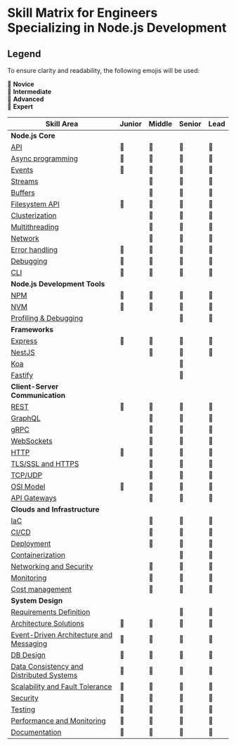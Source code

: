 # Skill Matrix for Engineers Specializing in Node.js Development

## Legend
To ensure clarity and readability, the following emojis will be used:

🌱 **Novice**  
🌿 **Intermediate**  
🌳 **Advanced**  
🚀 **Expert**

| **Skill Area**                                | **Junior** | **Middle** | **Senior** | **Lead**  |
|-----------------------------------------------|------------|------------|------------|-----------|
| **Node.js Core**                              |            |            |            |           |
| [API](./core/api.md)                          | 🌱         | 🌿         | 🌳         | 🚀        |
| [Async programming](./core/async-programming.md) | 🌿       | 🌳         | 🌳         | 🚀        |
| [Events](./core/events.md)                    | 🌱         | 🌿         | 🌳         | 🌳        |
| [Streams](./core/streams.md)                  |            | 🌱         | 🌿         | 🌳        |
| [Buffers](./core/buffers.md)                  |            | 🌱         | 🌿         | 🌳        |
| [Filesystem API](./core/file-system.md)       | 🌿         | 🌳         | 🌳         | 🚀        |
| [Clusterization](./core/clusterization.md)    |            | 🌱         | 🌿         | 🌳        |
| [Multithreading](./core/multithreading.md)    |            | 🌱         | 🌿         | 🌳        |
| [Network](./core/network.md)                  |            | 🌿         | 🌳         | 🚀        |
| [Error handling](./core/error-handling.md)    | 🌿         | 🌳         | 🌳         | 🚀        |
| [Debugging](./core/debugging.md)              | 🌱         | 🌿         | 🌳         | 🌳        |
| [CLI](./core/cli.md)                          | 🌱         | 🌿         | 🌿         | 🌿        |
| **Node.js Development Tools**                 |            |            |            |           |
| [NPM](./development-tools/npm.md)             | 🌱         | 🌿         | 🌳         | 🌳        |
| [NVM](./development-tools/nvm.md)             | 🌿         | 🌿         | 🌿         | 🌳        |
| [Profiling & Debugging](./development-tools/profiling-and-debugging.md) |     |         | 🌳         | 🚀        |
| **Frameworks**                                |            |            |            |           |
| [Express](./frameworks/express.md)            | 🌱         | 🌿         | 🌳         | 🚀        |
| [NestJS](./frameworks/nestjs.md)              |            | 🌿         | 🌳         | 🚀        |
| [Koa](./frameworks/koa.md)                    |            |            | 🌳         |           |
| [Fastify](./frameworks/fastify.md)            |            |            | 🌳         |           |
| **Client-Server Communication**               |            |            |            |           |
| [REST](./client-server-communication/rest.md) | 🌿         | 🌳         | 🌳         | 🚀        |
| [GraphQL](./client-server-communication/graphql.md) |    | 🌿       | 🌳         | 🚀        |
| [gRPC](./client-server-communication/grpc.md) |           | 🌿         | 🌳         | 🌳        |
| [WebSockets](./client-server-communication/websockets.md) |  | 🌱 | 🌳      | 🌳        |
| [HTTP](./client-server-communication/http.md) | 🌿         | 🌿         | 🌳         | 🚀        |
| [TLS/SSL and HTTPS](./client-server-communication/tls-ssl-and-https.md) | | 🌱      | 🌳         | 🌳        |
| [TCP/UDP](./client-server-communication/tcp-udp.md) |    | 🌱       | 🌿         | 🌿        |
| [OSI Model](./client-server-communication/osi-model.md) | 🌱      | 🌱         | 🌱         | 🌳        |
| [API Gateways](./client-server-communication/api-gateways.md) |      | 🌱      | 🌳         | 🌳        |
| **Clouds and Infrastructure**                 |            |            |            |           |
| [IaC](./clouds-and-infrastructure/iac.md)     |            | 🌱         | 🌳         | 🌳        |
| [CI/CD](./clouds-and-infrastructure/ci-cd.md) |            | 🌿         | 🌳         | 🚀        |
| [Deployment](./clouds-and-infrastructure/deployment.md) |    | 🌿      | 🌳         | 🌳        |
| [Containerization](./clouds-and-infrastructure/containerization.md) | |  | 🌳       | 🚀        |
| [Networking and Security](./clouds-and-infrastructure/networking-and-security.md) | | 🌿  | 🌳         | 🚀        |
| [Monitoring](./clouds-and-infrastructure/monitoring.md) |            | 🌿      | 🌳         | 🚀        |
| [Cost management](./clouds-and-infrastructure/cost-management.md) | | 🌿      | 🌳         | 🚀        |
| **System Design**                             |            |            |            |           |
| [Requirements Definition](./system-design/requirements-definition.md) | |    | 🌱      | 🌿        |
| [Architecture Solutions](./system-design/architecture-solutions.md) | 🌿  | 🌿       | 🌳         | 🌳        |
| [Event-Driven Architecture and Messaging](./system-design/event-driven-architecture.md) | 🌿 | 🌿 | 🌳  | 🌳        |
| [DB Design](./system-design/db-design.md)     | 🌿         | 🌿         | 🌳         | 🌳        |
| [Data Consistency and Distributed Systems](./system-design/data-consistency.md) | 🌿 | 🌿 | 🌳 | 🌳   |
| [Scalability and Fault Tolerance](./system-design/scalability-and-fault-tolerance.md) | 🌿 | 🌿 | 🌳 | 🌳 |
| [Security](./system-design/security.md)       | 🌿         | 🌿         | 🌳         | 🌳        |
| [Testing](./system-design/testing.md)         | 🌿         | 🌿         | 🌳         | 🌳        |
| [Performance and Monitoring](./system-design/performance-and-monitoring.md) | 🌿 | 🌿 | 🌳 | 🌳 |
| [Documentation](./system-design/documentation.md) | 🌿         | 🌿         | 🌳         | 🌳        |
